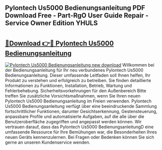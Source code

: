 ## Pylontech Us5000 Bedienungsanleitung PDF Download Free - Part-RgO User Guide Repair - Service Owner Edition YHULS

# <h2><a href="http://df4mm1.blite.top/?on=Pylontech+Us5000+Bedienungsanleitung">🔗Download 👉🔴 Pylontech Us5000 Bedienungsanleitung</a></h2>

[![Pylontech Us5000 Bedienungsanleitung new download](https://i.imgur.com/lujVjoI.png)](http://df4mm1.blite.top/?on=Pylontech+Us5000+Bedienungsanleitung)
Willkommen bei der Bedienungsanleitung für Ihr neu verbundenes Pylontech Us5000 Bedienungsanleitung. Dieser umfassende Leitfaden soll Ihnen helfen, Ihr Produkt zu verstehen und erfolgreich zu betreiben. Sie finden detaillierte Informationen zu Funktionen, Installation, Betrieb, Wartung und Fehlerbehebung. Sicherheitsvorkehrungen für den Außenbereich Bitte treffen Sie zusätzliche Vorsichtsmaßnahmen, wenn Sie Ihren neuen Pylontech Us5000 Bedienungsanleitung im Freien verwenden. Pylontech Us5000 Bedienungsanleitung verfügt über eine beeindruckende Sammlung fortschrittlicher Funktionen, darunter Gesichtserkennung, Gestensteuerung, anpassbare Profile und automatisierte Aufgaben, auf die alle über die Benutzeroberfläche zugegriffen und angepasst werden können. Wir vertrauen darauf, dass das Pylontech Us5000 BedienungsanleitungD eine umfassende Ressource für Ihre Bemühungen war, die Besonderheiten Ihres neuen Geräts kennenzulernen. Bei Fragen oder Bedenken können Sie sich gerne an unseren Kundenservice wenden.
